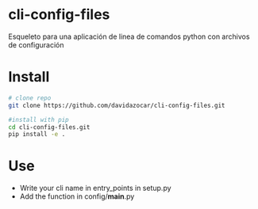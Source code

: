 # cli-config-files
Esqueleto para una aplicación de linea de comandos python con archivos de configuración

# Install
```bash
# clone repo
git clone https://github.com/davidazocar/cli-config-files.git

#install with pip
cd cli-config-files.git
pip install -e .
```
# Use
* Write your cli name in entry_points in setup.py
* Add the function in config/__main__.py

